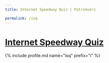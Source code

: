 ```yaml
---
title: Internet Speedway Quiz | Patromierz

permalink: /isq
---
```


# [Internet Speedway Quiz](https://patronite.pl/isq)

{% include profile.md name="isq" prefix="i" %}
